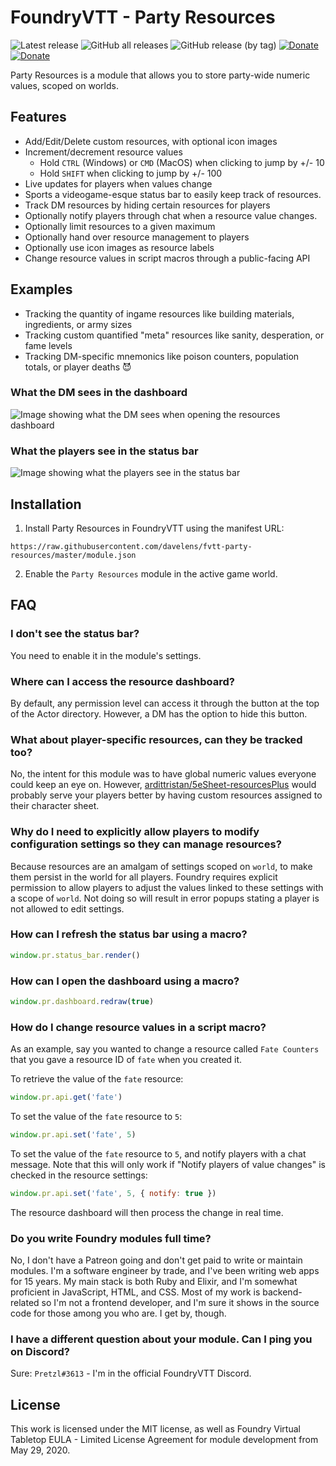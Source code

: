 # FoundryVTT - Party Resources

![Latest release](https://img.shields.io/github/v/release/davelens/fvtt-party-resources?style=for-the-badge)
![GitHub all releases](https://img.shields.io/github/downloads/davelens/fvtt-party-resources/total?color=blue&style=for-the-badge)
![GitHub release (by tag)](https://img.shields.io/github/downloads/davelens/fvtt-party-resources/1.2.8/total?color=blue&style=for-the-badge)
[![Donate](https://img.shields.io/static/v1?label=Tip&message=PayPal&color=green&style=for-the-badge)](https://www.paypal.com/donate/?business=S4YPUE3P8ZK52&no_recurring=0&item_name=I+maintain+Party+Resources+in+my+%28limited%29+free+time.+Donations+are+not+necessary%2C+but+very+welcome+and+encouraging!&currency_code=EUR)
[![Donate](https://img.shields.io/static/v1?label=Tip&message=Ko-Fi&color=green&style=for-the-badge)](https://www.ko-fi.com/davelens)

Party Resources is a module that allows you to store party-wide numeric values,
scoped on worlds.

## Features
* Add/Edit/Delete custom resources, with optional icon images
* Increment/decrement resource values
  * Hold `CTRL` (Windows) or `CMD` (MacOS) when clicking to jump by +/- 10
  * Hold `SHIFT` when clicking to jump by +/- 100
* Live updates for players when values change
* Sports a videogame-esque status bar to easily keep track of resources.
* Track DM resources by hiding certain resources for players
* Optionally notify players through chat when a resource value changes.
* Optionally limit resources to a given maximum
* Optionally hand over resource management to players
* Optionally use icon images as resource labels
* Change resource values in script macros through a public-facing API

## Examples
* Tracking the quantity of ingame resources like building materials, ingredients, or army sizes
* Tracking custom quantified "meta" resources like sanity, desperation, or fame levels
* Tracking DM-specific mnemonics like poison counters, population totals, or player deaths 😈

### What the DM sees in the dashboard
![Image showing what the DM sees when opening the resources dashboard](https://user-images.githubusercontent.com/221527/154817180-5dcb0c95-845f-4ef3-a8e8-9b734b2feda7.jpeg)

### What the players see in the status bar
![Image showing what the players see in the status bar](https://user-images.githubusercontent.com/221527/154817026-a84c4290-c2b4-4d92-9e12-1474fd627635.jpeg)

## Installation
1. Install Party Resources in FoundryVTT using the manifest URL:
```
https://raw.githubusercontent.com/davelens/fvtt-party-resources/master/module.json
```
2. Enable the `Party Resources` module in the active game world.

## FAQ
### I don't see the status bar?

You need to enable it in the module's settings.

### Where can I access the resource dashboard?

By default, any permission level can access it through the button at the top of the Actor directory. However, a DM has the option to hide this button.

### What about player-specific resources, can they be tracked too?

No, the intent for this module was to have global numeric values everyone could keep an eye on. However, [ardittristan/5eSheet-resourcesPlus](https://github.com/ardittristan/5eSheet-resourcesPlus) would probably serve your players better by having custom resources assigned to their character sheet.

### Why do I need to explicitly allow players to modify configuration settings so they can manage resources?

Because resources are an amalgam of settings scoped on `world`, to make them persist in the world for all players. Foundry requires explicit permission to allow players to adjust the values linked to these settings with a scope of `world`. Not doing so will result in error popups stating a player is not allowed to edit settings.

### How can I refresh the status bar using a macro?
```js
window.pr.status_bar.render()
```

### How can I open the dashboard using a macro?
```js
window.pr.dashboard.redraw(true)
```
### How do I change resource values in a script macro?
As an example, say you wanted to change a resource called `Fate Counters` that you gave a resource ID of `fate` when you created it.

To retrieve the value of the `fate` resource:
```js
window.pr.api.get('fate')
```

To set the value of the `fate` resource to `5`:
```js
window.pr.api.set('fate', 5)
```

To set the value of the `fate` resource to `5`, and notify players with a chat
message. Note that this will only work if "Notify players of value changes" is checked in the resource settings:
```js
window.pr.api.set('fate', 5, { notify: true })
```

The resource dashboard will then process the change in real time.

### Do you write Foundry modules full time?

No, I don't have a Patreon going and don't get paid to write or maintain modules. I'm a software engineer by trade, and I've been writing web apps for 15 years. My main stack is both Ruby and Elixir, and I'm somewhat proficient in JavaScript, HTML, and CSS. Most of my work is backend-related so I'm not a frontend developer, and I'm sure it shows in the source code for those among you who are. I get by, though.

### I have a different question about your module. Can I ping you on Discord?

Sure: `Pretzl#3613` - I'm in the official FoundryVTT Discord.

## License
This work is licensed under the MIT license, as well as Foundry Virtual Tabletop EULA - Limited License Agreement for module development from May 29, 2020.
